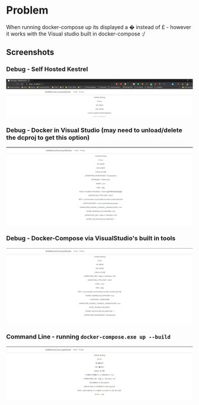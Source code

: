 
# Problem

When running docker-compose up its displayed a � instead of £ - however it works with the Visual studio built in docker-compose :/

## Screenshots

### Debug - Self Hosted Kestrel

![SelfHostedKestrel](images/SelfHostedKestrel.png)

### Debug - Docker in Visual Studio (may need to unload/delete the dcproj to get this option)

![VisualStudioDockerDebug](images/VisualStudioDockerDebug.png)

### Debug - Docker-Compose via VisualStudio's built in tools

![DockerComposeViaVisualStudio](images/DockerComposeViaVisualStudio.png)

### Command Line - running `docker-compose.exe up --build`

![DockerComposeFromTheCommandLine](images/DockerComposeFromTheCommandLine.png)
